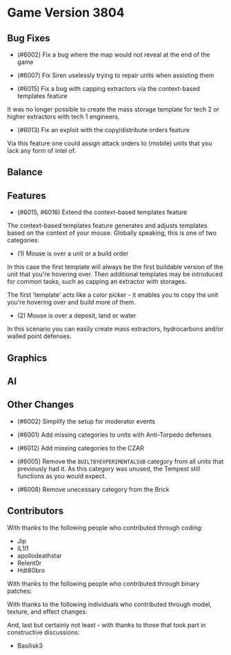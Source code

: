 # Game Version 3804

## Bug Fixes

- (#6002) Fix a bug where the map would not reveal at the end of the game

- (#6007) Fix Siren uselessly trying to repair units when assisting them

- (#6015) Fix a bug with capping extractors via the context-based templates feature

It was no longer possible to create the mass storage template for tech 2 or higher extractors with tech 1 engineers.

- (#6013) Fix an exploit with the copy/distribute orders feature

Via this feature one could assign attack orders to (mobile) units that you lack any form of intel of.

## Balance

<!-- Remove header when empty -->

## Features

- (#6015, #6016) Extend the context-based templates feature

The context-based templates feature generates and adjusts templates based on the context of your mouse. Globally speaking, this is one of two categories:

- (1) Mouse is over a unit or a build order

In this case the first template will always be the first buildable version of the unit that you're hovering over. Then additional templates may be introduced for common tasks, such as capping an extractor with storages.

The first 'template' acts like a color picker - it enables you to copy the unit you're hovering over and build more of them. 

- (2) Mouse is over a deposit, land or water

In this scenario you can easily create mass extractors, hydrocarbons and/or walled point defenses. 

## Graphics

<!-- Remove header when empty -->

## AI

<!-- Remove header when empty -->

## Other Changes

- (#6002) Simplify the setup for moderator events

- (#6001) Add missing categories to units with Anti-Torpedo defenses

- (#6012) Add missing categories to the CZAR

- (#6005) Remove the `BUILTBYEXPERIMENTALSUB` category from all units that previously had it. As this category was unused, the Tempest still functions as you would expect.

- (#6008) Remove unecessary category from the Brick

## Contributors

With thanks to the following people who contributed through coding:

- Jip
- lL1l1
- apollodeathstar
- Relent0r
- Hdt80bro

With thanks to the following people who contributed through binary patches:

<!-- Remove when empty -->

With thanks to the following individuals who contributed through model, texture, and effect changes:

<!-- Remove when empty -->

And, last but certainly not least - with thanks to those that took part in constructive discussions:

- Basilisk3
